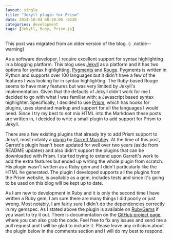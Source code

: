 ```yaml
---
layout: single
title: "Jekyll plugin for Prism"
date: 2014-10-04 08:30:00 -0230
categories: development
tags: [Jekyll, Ruby, Prism.js]
---
```


This post was migrated from an older version of the blog.
{: .notice--warning}

As a software developer, I require excellent support for syntax highlighting in a blogging platform. This blog uses
[Jekyll] as a platform and it has two options for syntax highlighting, [Pygments] and [Rouge]. Pygments is written in
Python and supports over 100 languages but it didn't have a few of the features I was looking for in syntax
highlighting. The Ruby-based Rouge seems to have many features but was very limited by Jekyll's implementation. Given
that the defaults of Jekyll didn't work for me I decided to go with what I was familiar with: a Javascript based syntax
highlighter. Specifically, I decided to use [Prism], which has hooks for plugins, uses standard markup and support for
all the languages I would need. Since I try my best to not mix HTML into the Markdown these posts are written in, I
decided to write a small plugin to add support for Prism to Jekyll.

There are a few existing plugins that already try to add Prism support to Jekyll, most notably a
[plugin][jekyll-prism-plugin] by [Garrett Murphey]. At the time of this post, Garrett's plugin hasn't been updated for
well over two years (aside from README updates) and also didn't support the plugins that can be downloaded with Prism.
I started trying to extend upon Garrett's work to add the extra features but ended up writing the whole plugin from
scratch. His plugin wasn't written as a Ruby gem and I didn't particularly like the HTML he generated.  The plugin I
developed supports all the plugins from the Prism website, is available as a gem, includes tests and since it's going to
be used on this blog will be kept up to date.

As I am new to development in Ruby and it is only the second time I have written a Ruby gem, I am sure there are many
things I did poorly or just wrong. Most notably, I am fairly sure I didn't do the dependencies correctly in my gemspec.
As I stated above the plugin is available on [RubyGems] if you want to try it out. There is documentation on the
[GitHub project page], where you can also grab the code. Feel free to fix any issues and send me a pull request and I
will be glad to include it. Please leave any criticism about the plugin below in the comments section and I will do my
best to respond.

[Jekyll]:http://jekyllrb.com/
[Pygments]:http://pygments.org/
[Rouge]:https://github.com/jneen/rouge
[Prism]:http://prismjs.com/
[jekyll-prism-plugin]:https://github.com/gmurphey/jekyll-prism-plugin
[Garrett Murphey]:https://github.com/gmurphey
[RubyGems]:https://rubygems.org/gems/mm-jekyll-prism
[GitHub project page]:https://github.com/MitMaro/jekyll-prism-plugin
